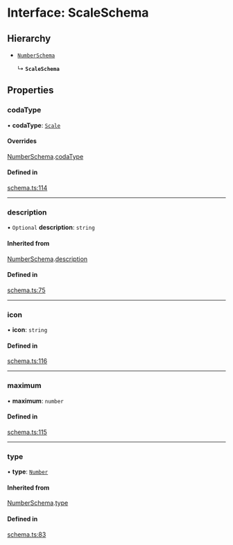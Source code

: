 # Interface: ScaleSchema

## Hierarchy

- [`NumberSchema`](NumberSchema.md)

  ↳ **`ScaleSchema`**

## Properties

### codaType

• **codaType**: [`Scale`](../enums/ValueHintType.md#scale)

#### Overrides

[NumberSchema](NumberSchema.md).[codaType](NumberSchema.md#codatype)

#### Defined in

[schema.ts:114](https://github.com/coda/packs-sdk/blob/main/schema.ts#L114)

___

### description

• `Optional` **description**: `string`

#### Inherited from

[NumberSchema](NumberSchema.md).[description](NumberSchema.md#description)

#### Defined in

[schema.ts:75](https://github.com/coda/packs-sdk/blob/main/schema.ts#L75)

___

### icon

• **icon**: `string`

#### Defined in

[schema.ts:116](https://github.com/coda/packs-sdk/blob/main/schema.ts#L116)

___

### maximum

• **maximum**: `number`

#### Defined in

[schema.ts:115](https://github.com/coda/packs-sdk/blob/main/schema.ts#L115)

___

### type

• **type**: [`Number`](../enums/ValueType.md#number)

#### Inherited from

[NumberSchema](NumberSchema.md).[type](NumberSchema.md#type)

#### Defined in

[schema.ts:83](https://github.com/coda/packs-sdk/blob/main/schema.ts#L83)

